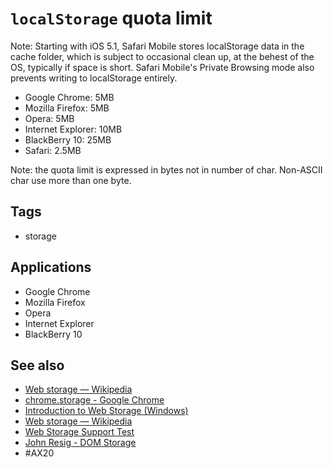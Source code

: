# `localStorage` quota limit

Note: Starting with iOS 5.1, Safari Mobile stores localStorage data in the cache folder, which is subject to occasional clean up, at the behest of the OS, typically if space is short. Safari Mobile's Private Browsing mode also prevents writing to localStorage entirely.

- Google Chrome: 5MB
- Mozilla Firefox: 5MB
- Opera: 5MB
- Internet Explorer: 10MB
- BlackBerry 10: 25MB
- Safari: 2.5MB

Note: the quota limit is expressed in bytes not in number of char. Non-ASCII char use more than one byte. 

## Tags

- storage

## Applications

- Google Chrome
- Mozilla Firefox
- Opera
- Internet Explorer
- BlackBerry 10

## See also

- [Web storage — Wikipedia](https://en.wikipedia.org/wiki/Web_storage#Storage_size)
- [chrome.storage - Google Chrome](https://developer.chrome.com/extensions/storage#property-local-QUOTA_BYTES)
- [Introduction to Web Storage (Windows)](https://msdn.microsoft.com/en-us/library/bg142799%28v=vs.85%29.aspx#_objmodel:)
- [Web storage — Wikipedia](https://en.wikipedia.org/wiki/Web_storage#cite_note-7)
- [Web Storage Support Test](http://dev-test.nemikor.com/web-storage/support-test/)
- [John Resig - DOM Storage](http://ejohn.org/blog/dom-storage/)
- #AX20
